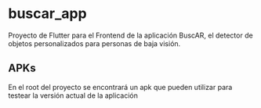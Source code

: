 # buscar_app

Proyecto de Flutter para el Frontend de la aplicación BuscAR, el detector de objetos personalizados para personas de baja visión.

## APKs
En el root del proyecto se encontrará un apk que pueden utilizar para testear la versión actual de la aplicación 
